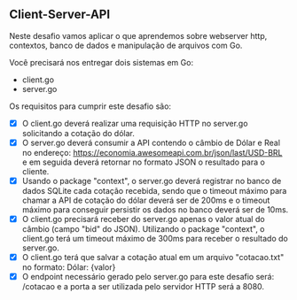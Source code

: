 ## Client-Server-API

Neste desafio vamos aplicar o que aprendemos sobre webserver http, contextos, banco de dados e manipulação de arquivos com Go.

Você precisará nos entregar dois sistemas em Go:
- client.go
- server.go

Os requisitos para cumprir este desafio são:
- [X] O client.go deverá realizar uma requisição HTTP no server.go solicitando a cotação do dólar.
- [X] O server.go deverá consumir a API contendo o câmbio de Dólar e Real no endereço: https://economia.awesomeapi.com.br/json/last/USD-BRL e em seguida deverá retornar no formato JSON o resultado para o cliente.
- [X] Usando o package "context", o server.go deverá registrar no banco de dados SQLite cada cotação recebida, sendo que o timeout máximo para chamar a API de cotação do dólar deverá ser de 200ms e o timeout máximo para conseguir persistir os dados no banco deverá ser de 10ms.
- [X] O client.go precisará receber do server.go apenas o valor atual do câmbio (campo "bid" do JSON). Utilizando o package "context", o client.go terá um timeout máximo de 300ms para receber o resultado do server.go.
- [X] O client.go terá que salvar a cotação atual em um arquivo "cotacao.txt" no formato: Dólar: {valor}
- [X] O endpoint necessário gerado pelo server.go para este desafio será: /cotacao e a porta a ser utilizada pelo servidor HTTP será a 8080.